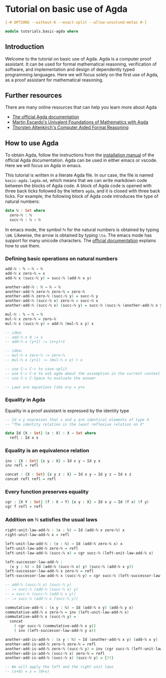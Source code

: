 # Tutorial on basic use of Agda

```agda
{-# OPTIONS --without-K --exact-split --allow-unsolved-metas #-}

module tutorials.basic-agda where
```

## Introduction

Welcome to the tutorial on basic use of Agda. Agda is a computer proof assistant. It can be used for formal mathematical reasoning, verification of software, and implementation and design of dependently typed programming languages. Here we will focus solely on the first use of Agda, as a proof assistant for mathematical reasoning.

## Further resources

There are many online resources that can help you learn more about Agda

* [The official Agda documentation](https://agda.readthedocs.io/en/v2.6.2.1/)
* [Martin Escardo's Univalent Foundations of Mathematics with Agda](https://www.cs.bham.ac.uk/~mhe/HoTT-UF-in-Agda-Lecture-Notes/)
* [Thorsten Altenkirch's Computer Aided Formal Reasoning](http://www.cs.nott.ac.uk/~psztxa/g53cfr/)

## How to use Agda

To obtain Agda, follow the instructions from the [installation manual](https://agda.readthedocs.io/en/v2.6.2.1/getting-started/installation.html) of the official Agda documentation. Agda can be used in either emacs or vscode. Here we will focus on Agda in emacs.

This tutorial is written in a literate Agda file. In our case, the file is named `basic-agda.lagda.md`, which means that we can write markdown code between the blocks of Agda code. A block of Agda code is opened with three back ticks followed by the letters `agda`, and it is closed with three back ticks. For example, the following block of Agda code introduces the type of natural numbers:

```agda
data ℕ : Set where
  zero-ℕ : ℕ
  succ-ℕ : ℕ → ℕ
```

In emacs mode, the symbol ℕ for the natural numbers is obtained by typing `\bN`. Likewise, the arrow is obtained by typing `\to`. The emacs mode has support for many unicode characters. The [official documentation](https://agda.readthedocs.io/en/v2.6.2.1/tools/emacs-mode.html#unicode-input) explains how to use them.

### Defining basic operations on natural numbers

```agda
add-ℕ : ℕ → ℕ → ℕ
add-ℕ x zero-ℕ = x
add-ℕ x (succ-ℕ y) = succ-ℕ (add-ℕ x y)

another-add-ℕ : ℕ → ℕ → ℕ
another-add-ℕ zero-ℕ zero-ℕ = zero-ℕ
another-add-ℕ zero-ℕ (succ-ℕ y) = succ-ℕ y
another-add-ℕ (succ-ℕ x) zero-ℕ = succ-ℕ x
another-add-ℕ (succ-ℕ x) (succ-ℕ y) = succ-ℕ (succ-ℕ (another-add-ℕ x y))

mul-ℕ : ℕ → ℕ → ℕ
mul-ℕ x zero-ℕ = zero-ℕ
mul-ℕ x (succ-ℕ y) = add-ℕ (mul-ℕ x y) x

-- idea:
-- add-ℕ x 0 := x
-- add-ℕ x (y+1) := (x+y)+1

-- idea:
-- mul-ℕ x zero-ℕ := zero-ℕ
-- mul-ℕ x (y+1) := (mul-ℕ x y) + x

-- use C-c C-c to case-split
-- use C-c C-e to ask agda about the assumption in the current context
-- use C-c C-Space to evaluate the answer

-- Laws are equations like x+y = y+x
```

### Equality in Agda

Equality in a proof assistant is expressed by the identity type

```agda
-- Id x y expresses that x and y are identical elements of type X
-- "The identity relation is the least reflexive relation on X"

data Id {X : Set} (x : X) : X → Set where
  refl : Id x x
```

### Equality is an equivalence relation

```agda
inv : {X : Set} {x y : X} → Id x y → Id y x
inv refl = refl

concat : {X : Set} {x y z : X} → Id x y → Id y z → Id x z
concat refl refl = refl
```

### Every function preserves equality

```agda
cgr : {X Y : Set} (f : X → Y) {x y : X} → Id x y → Id (f x) (f y)
cgr f refl = refl
```

### Addition on ℕ satisfies the usual laws

```agda
right-unit-law-add-ℕ : (x : ℕ) → Id (add-ℕ x zero-ℕ) x
right-unit-law-add-ℕ x = refl

left-unit-law-add-ℕ : (x : ℕ) → Id (add-ℕ zero-ℕ x) x
left-unit-law-add-ℕ zero-ℕ = refl
left-unit-law-add-ℕ (succ-ℕ x) = cgr succ-ℕ (left-unit-law-add-ℕ x)

left-successor-law-add-ℕ :
  (x y : ℕ) → Id (add-ℕ (succ-ℕ x) y) (succ-ℕ (add-ℕ x y))
left-successor-law-add-ℕ x zero-ℕ = refl
left-successor-law-add-ℕ x (succ-ℕ y) = cgr succ-ℕ (left-successor-law-add-ℕ x y)

-- add-ℕ (succ-ℕ x) (succ-ℕ y)
-- := succ-ℕ (add-ℕ (succ-ℕ x) y)
-- = succ-ℕ (succ-ℕ (add-ℕ x y))
-- := succ-ℕ (add-ℕ x (succ-ℕ y))

commutative-add-ℕ : (x y : ℕ) → Id (add-ℕ x y) (add-ℕ y x)
commutative-add-ℕ x zero-ℕ = inv (left-unit-law-add-ℕ x)
commutative-add-ℕ x (succ-ℕ y) =
  concat
    ( cgr succ-ℕ (commutative-add-ℕ x y))
    ( inv (left-successor-law-add-ℕ y x))

another-add-is-add-ℕ : (x y : ℕ) → Id (another-add-ℕ x y) (add-ℕ x y)
another-add-is-add-ℕ zero-ℕ zero-ℕ = refl
another-add-is-add-ℕ zero-ℕ (succ-ℕ y) = inv (cgr succ-ℕ (left-unit-law-add-ℕ y))
another-add-is-add-ℕ (succ-ℕ x) zero-ℕ = refl
another-add-is-add-ℕ (succ-ℕ x) (succ-ℕ y) = {!!}

-- We will apply the left and the right unit laws
-- (x+0) = x = (0+x)

```

###
